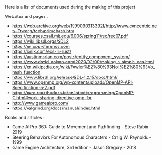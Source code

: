 Here is a list of documents used during the making of this project

Websites and pages :

- <https://web.archive.org/web/19990903133921/http://www.concentric.net/~Ttwang/tech/primehash.htm>
- <https://courses.csail.mit.edu/6.006/spring11/rec/rec07.pdf>
- <https://wiki.libsdl.orgs/SDL2>
- <https://en.cppreference.com>
- <https://ianjk.com/ecs-in-rust/>
- <https://austinmorlan.com/posts/entity_component_system/>
- <https://www.david-colson.com/2020/02/09/making-a-simple-ecs.html>
- <https://en.wikipedia.org/wiki/Fowler%E2%80%93Noll%E2%80%93Vo_hash_function>
- <https://www.libsdl.org/release/SDL-1.2.15/docs/html/>
- <https://www.openmp.org/wp-content/uploads/OpenMP-API-Specification-5-2.pdf>
- <https://curc.readthedocs.io/en/latest/programming/OpenMP-C.html#work-sharing-directive-omp-for>
- <http://www.gameaipro.com/>
- <https://valgrind.org/docs/manual/index.html>

Books and articles :

- Game AI Pro 360: Guide to Movement and Pathfinding - Steve Rabin - 2019
- Steering Behaviors For Autonomous Characters - Craig W. Reynolds - 1999
- Game Engine Architecture, 3rd edition - Jason Gregory - 2018
